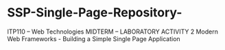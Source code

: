 # SSP-Single-Page-Repository-
ITP110 – Web Technologies MIDTERM – LABORATORY ACTIVITY 2  Modern Web Frameworks - Building a Simple Single Page Application
